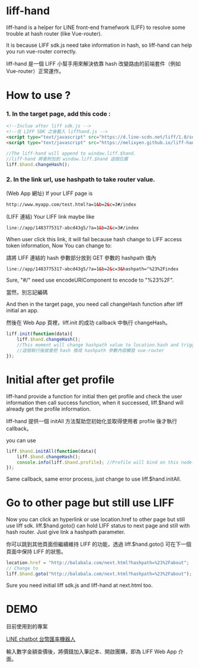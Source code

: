 # liff-hand

liff-hand is a helper for LINE front-end framefwork (LIFF) to resolve some trouble at hash router (like Vue-router).

It is because LIFF sdk.js need take information in hash, so liff-hand can help you run vue-router correctly.

liff-hand 是一個 LIFF 小幫手用來解決依靠 hash 改變路由的前端套件（例如 Vue-router）正常運作。

# How to use ?

### 1. In the target page, add this code :

```HTML
<!--Inclue after liff sdk.js -->
<!--在 LIFF SDK 之後載入 liffhand.js -->
<script type="text/javascript" src="https://d.line-scdn.net/liff/1.0/sdk.js"></script>
<script type="text/javascript" src="https://melixyen.github.io/liff-hand/liffhand.js"></script>
```

```javascript
//The liff-hand will append to window.liff.$hand.
//liff-hand 將會附加到 window.liff.$hand 這個位置
liff.$hand.changeHash();
```

### 2. In the link url, use hashpath to take router value.

(Web App 網址) If your LIFF page is 

```HTML
http://www.myapp.com/test.html?a=1&b=2&c=3#/index
```

(LIFF 連結) Your LIFF link maybe like 

```HTML
line://app/1483775317-abcd43g5/?a=1&b=2&c=3#/index
```

When user click this link, it will fail because hash change to LIFF access token information, Now You can change to:

請將 LIFF 連結的 hash 參數部分放到 GET 參數的 hashpath 值內

```HTML
line://app/1483775317-abcd43g5/?a=1&b=2&c=3&hashpath="%23%2Findex
```

Sure, "#/" need use encodeURIComponent to encode to "%23%2F".

當然，別忘記編碼

And then in the target page, you need call changeHash function after liff initial an app.

然後在 Web App 頁裡，liff.init 的成功 callback 中執行 changeHash。

```javascript
liff.init(function(data){
    liff.$hand.changeHash();
    //This moment will change hashpath value to location.hash and trigger vue-router.
    //這個執行後就會把 hash 換成 hashpath 參數內容觸發 vue-router
});
```

# Initial after get profile

liff-hand provide a function for initial then get profile and check the user information then call success function, when it successed, liff.$hand will already get the profile information.

liff-hand 提供一個 initAll 方法幫助您初始化並取得使用者 profile 後才執行 callback。

you can use

```javascript
liff.$hand.initAll(function(data){
    liff.$hand.changeHash();
    console.info(liff.$hand.profile); //Profile will bind on this node.
});
```

Same callback, same error process, just change to use liff.$hand.initAll.

# Go to other page but still use LIFF

Now you can click an hyperlink or use location.href to other page but still use liff sdk. liff.$hand.goto() can hold LIFF status to next page and still with hash router. Just give link a hashpath parameter.

你可以跳到其他頁面但繼續維持 LIFF 的功能，透過 liff.$hand.goto() 可在下一個頁面中保持 LIFF 的狀態。

```javascript
location.href = "http://balabala.com/next.html?hashpath=%23%2Fabout";
// Change to 
liff.$hand.goto("http://balabala.com/next.html?hashpath=%23%2Fabout");
```

Sure you need initial liff sdk.js and liff-hand at next.html too.

# DEMO

目前使用到的專案

[LINE chatbot 台幣匯率機器人](https://line.me/R/ti/p/sCsZnuBg5V)

輸入數字金額查價後，將價錢加入筆記本、開啟團購，即為 LIFF Web App 介面。
